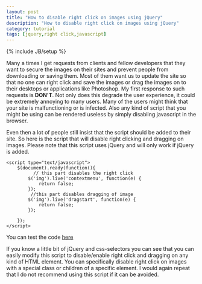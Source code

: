 ```yaml
---
layout: post
title: "How to disable right click on images using jQuery"
description: "How to disable right click on images using jQuery"
category: tutorial
tags: [jquery,right click,javascript]
---
```

{% include JB/setup %}

Many a times I get requests from clients and fellow developers that they want to secure the images on their sites and prevent people from downloading or saving them. Most of them want us to update the site so that no one can right click and save the images or drag the images on to their desktops or applications like Photoshop. My first response to such requests is __DON'T__. Not only does this degrade the user experience, it could be extremely annoying to many users. Many of the users might think that your site is malfunctioning or is infected. Also any kind of script that you might be using can be rendered useless by simply disabling javascript in the browser. 

Even then a lot of people still insist that the script should be added to their site. So here is the script that will disable right clicking and dragging on images. Please note that this script uses jQuery and will only work if jQuery is added.

	<script type="text/javascript">
		$(document).ready(function(){
              // this part disables the right click
			$('img').live('contextmenu', function(e) {
				return false;
			}); 
             //this part disables dragging of image
			$('img').live('dragstart', function(e) {
				return false;
			}); 

		});
	</script>

You can test the code <a href="http://jsfiddle.net/7RYB2/" target="_blank">here</a>

If you know a little bit of jQuery and css-selectors you can see that you can easily modify this script to disable/enable right click and dragging on any kind of HTML element. You can specifically disable right click on images with a special class or children of a specific element.
I would again repeat that I do not recommend using this script if it can be avoided.
